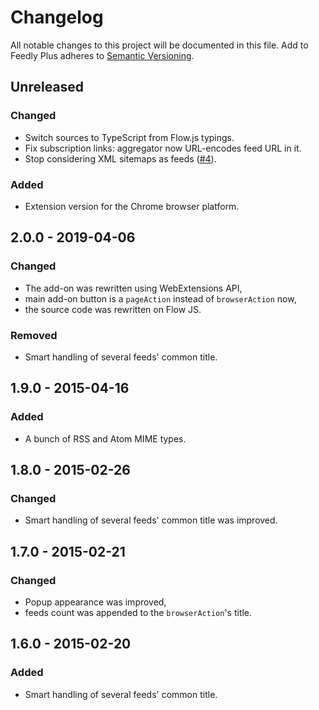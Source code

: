 # Changelog

All notable changes to this project will be documented in this file.
Add to Feedly Plus adheres to [Semantic Versioning](https://semver.org/spec/v2.0.0.html).

## Unreleased

### Changed

- Switch sources to TypeScript from Flow.js typings.
- Fix subscription links: aggregator now URL-encodes feed URL in it.
- Stop considering XML sitemaps as feeds ([#4](https://github.com/quasiyoke/add-to-feedly-plus/issues/4)).

### Added

- Extension version for the Chrome browser platform.

## 2.0.0 - 2019-04-06

### Changed

- The add-on was rewritten using WebExtensions API,
- main add-on button is a `pageAction` instead of `browserAction` now,
- the source code was rewritten on Flow JS.

### Removed

- Smart handling of several feeds' common title.

## 1.9.0 - 2015-04-16

### Added

- A bunch of RSS and Atom MIME types.

## 1.8.0 - 2015-02-26

### Changed

- Smart handling of several feeds' common title was improved.

## 1.7.0 - 2015-02-21

### Changed

- Popup appearance was improved,
- feeds count was appended to the `browserAction`'s title.

## 1.6.0 - 2015-02-20

### Added

- Smart handling of several feeds' common title.
